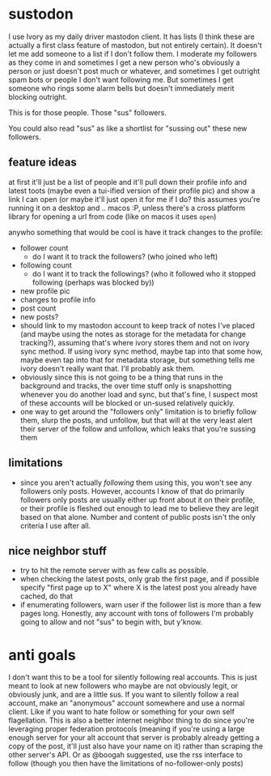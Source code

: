 # sustodon

I use Ivory as my daily driver mastodon client. It has lists (I think these are actually a first class feature of mastodon, but not entirely certain). It doesn't let me add someone to a list if I don't follow them. I moderate my followers as they come in and sometimes I get a new person who's obviously a person or just doesn't post much or whatever, and sometimes I get outright spam bots or people I don't want following me. But sometimes I get someone who rings some alarm bells but doesn't immediately merit blocking outright.

This is for those people. Those "sus" followers.

You could also read "sus" as like a shortlist for "sussing out" these new followers.

## feature ideas

at first it'll just be a list of people and it'll pull down their profile info and latest toots (maybe even a tui-ified version of their profile pic) and show a link I can open (or maybe it'll just open it for me if I do? this assumes you're running it on a desktop and .. macos :P, unless there's a cross platform library for opening a url from code (like on macos it uses `open`)

anywho something that would be cool is have it track changes to the profile:

- follower count
  - do I want it to track the followers? (who joined who left)
- following count
  - do I want it to track the followings? (who it followed who it stopped following (perhaps was blocked by))
- new profile pic
- changes to profile info
- post count
- new posts?
- should link to my mastodon account to keep track of notes I've placed (and maybe using the notes as storage for the metadata for change tracking?), assuming that's where ivory stores them and not on ivory sync method. If using ivory sync method, maybe tap into that some how, maybe even tap into that for metadata storage, but something tells me ivory doesn't really want that. I'll probably ask them.
- obviously since this is not going to be a thing that runs in the background and tracks, the over time stuff only is snapshotting whenever you do another load and sync, but that's fine, I suspect most of these accounts will be blocked or un-sused relatively quickly.
- one way to get around the "followers only" limitation is to briefly follow them, slurp the posts, and unfollow, but that will at the very least alert their server of the follow and unfollow, which leaks that you're sussing them


## limitations

- since you aren't actually *following* them using this, you won't see any followers only posts. However, accounts I know of that do primarily followers only posts are usually either up front about it on their profile, or their profile is fleshed out enough to lead me to believe they are legit based on that alone. Number and content of public posts isn't the only criteria I use after all.

## nice neighbor stuff

- try to hit the remote server with as few calls as possible.
- when checking the latest posts, only grab the first page, and if possible specify "first page up to X" where X is the latest post you already have cached, do that
- if enumerating followers, warn user if the follower list is more than a few pages long. Honestly, any account with tons of followers I'm probably going to allow and not "sus" to begin with, but y'know.

# anti goals

I don't want this to be a tool for silently following real accounts. This is just meant to look at new followers who maybe are not obviously legit, or obviously junk, and are a little sus. If you want to silently follow a real account, make an "anonymous" account somewhere and use a normal client. Like if you want to hate follow <some raging asshole> or something for your own self flagellation. This is also a better internet neighbor thing to do since you're leveraging proper federation protocols (meaning if you're using a large enough server for your alt account that server is probably already getting a copy of the post, it'll just also have your name on it) rather than scraping the other server's API. Or as @boogah suggested, use the rss interface to follow (though you then have the limitations of no-follower-only posts)

